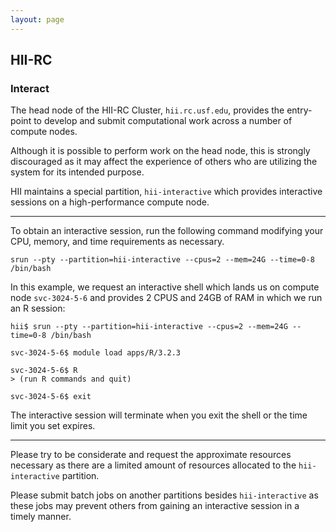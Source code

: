 ```yaml
---
layout: page
---
```


## HII-RC

### Interact

The head node of the HII-RC Cluster, `hii.rc.usf.edu`, provides the entry-point to develop and submit
computational work across a number of compute nodes.

Although it is possible to perform work on the head node, this is strongly discouraged
as it may affect the experience of others who are utilizing the system for its intended purpose.

HII maintains a special partition, `hii-interactive` which provides interactive sessions on a high-performance compute node.

---

To obtain an interactive session, run the following command modifying your CPU, memory, and time requirements as necessary.

```
srun --pty --partition=hii-interactive --cpus=2 --mem=24G --time=0-8 /bin/bash
```

In this example, we request an interactive shell which lands us on compute node `svc-3024-5-6` and
provides 2 CPUS and 24GB of RAM in which we run an R session:

```
hii$ srun --pty --partition=hii-interactive --cpus=2 --mem=24G --time=0-8 /bin/bash

svc-3024-5-6$ module load apps/R/3.2.3

svc-3024-5-6$ R
> (run R commands and quit)

svc-3024-5-6$ exit
```

The interactive session will terminate when you exit the shell or the time limit you set expires.

---

Please try to be considerate and request the approximate resources necessary
as there are a limited amount of resources allocated to the `hii-interactive` partition.

Please submit batch jobs on another partitions besides `hii-interactive` as these jobs may
prevent others from gaining an interactive session in a timely manner.


